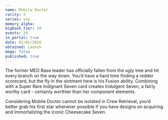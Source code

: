 ```yaml
---
name: Mobile Doctor
rarity: 5
series: voy
memory_alpha:
bigbook_tier: 10
events: 29
in_portal: true
date: 01/01/2016
obtained: Launch
mega: false
published: true
---
```


The former MED Base leader has officially fallen from the ugly tree and hit every branch on the way down. You’d have a hard time finding a redder scorecard, but the fly in the ointment here is his Fusion ability. Combining with a Super Rare Indignant Seven card creates Indulgent Seven, a fairly worthy card - certainly worthier than her component elements.

Considering Mobile Doctor cannot be isolated in Crew Retrieval, you’d better grab his first star whenever possible if you have designs on acquiring and Immortalizing the iconic Cheesecake Seven.
